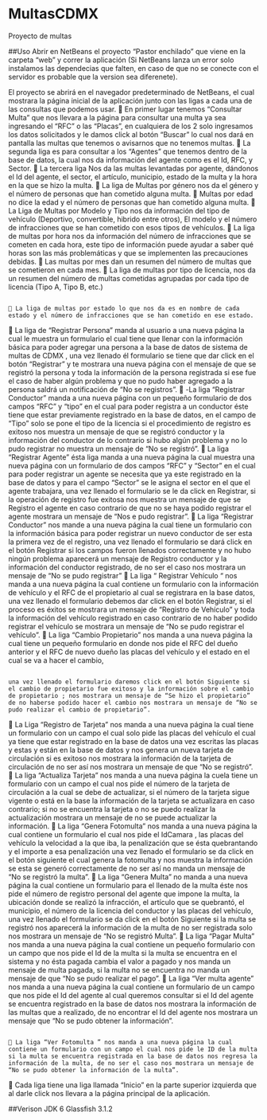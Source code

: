 # MultasCDMX
Proyecto de multas

##Uso
Abrir en NetBeans el proyecto “Pastor enchilado” que viene en la carpeta “web” y correr la aplicación (Si NetBeans lanza un error solo instalamos las dependecias que falten, en caso de que no se conecte con el servidor es probable que la version sea diferenete).


 El proyecto se abrirá en el navegador predeterminado de NetBeans, el cual mostrara la página inicial de la aplicación junto con las ligas a cada una de las consultas que podemos usar.
 En primer lugar tenemos “Consultar Multa” que nos llevara a la página para consultar una multa ya sea ingresando el “RFC” o las “Placas”, en cualquiera de los 2 solo ingresamos los datos solicitados y le damos click al botón “Buscar” lo cual nos dará en pantalla las multas que tenemos o avisarnos que no tenemos multas.
 La segunda liga es para consultar a los “Agentes” que tenemos dentro de la base de datos, la cual nos da información del agente como es el Id, RFC, y Sector.
 La tercera liga Nos da las multas levantadas por agente, dándonos el Id del agente, el sector, el artículo, municipio, estado de la multa y la hora en la que se hizo la multa.
 La liga de Multas por género nos da el género y el número de personas que han cometido alguna multa.
 Multas por edad no dice la edad y el número de personas que han cometido alguna multa.
 La Liga de Multas por Modelo y Tipo nos da información del tipo de vehículo (Deportivo, convertible, hibrido entre otros), El modelo y el número de infracciones que se han cometido con esos tipos de vehículos.
 La liga de multas por hora nos da información del número de infracciones que se cometen en cada hora, este tipo de información puede ayudar a saber qué horas son las más problemáticas y que se implementen las precauciones debidas.
 Las multas por mes dan un resumen del número de multas que se cometieron en cada mes.
 La liga de multas por tipo de licencia, nos da un resumen del número de multas cometidas agrupadas por cada tipo de licencia (Tipo A, Tipo B, etc.)
                                                                                                                                                                                                                                                                                                                                                                                          
                                                                                                                                 La liga de multas por estado lo que nos da es en nombre de cada estado y el número de infracciones que se han cometido en ese estado.
 La liga de “Registrar Persona” manda al usuario a una nueva página la cual le muestra un formulario el cual tiene que llenar con la información básica para poder agregar una persona a la base de datos de sistema de multas de CDMX , una vez llenado él formulario se tiene que dar click en el botón “Registrar” y te mostrara una nueva página con el mensaje de que se registró la persona y toda la información de la persona registrada si ese fue el caso de haber algún problema y que no pudo haber agregado a la persona saldrá un notificación de “No se registros”.
 -La liga “Registrar Conductor” manda a una nueva página con un pequeño formulario de dos campos “RFC” y “tipo” en el cual para poder registra a un conductor éste tiene que estar previamente registrado en la base de datos, en el campo de “Tipo” solo se pone el tipo de la licencia si el procedimiento de registro es exitoso nos muestra un mensaje de que se registró conductor y la información del conductor de lo contrario si hubo algún problema y no lo pudo registrar no muestra un mensaje de “No se registró”.
 La liga “Registrar Agente” ésta liga manda a una nueva página la cual muestra una nueva página con un formulario de dos campos “RFC” y “Sector” en el cual para poder registrar un agente se necesita que ya este registrado en la base de datos y para el campo “Sector” se le asigna el sector en el que el agente trabajara, una vez llenado el formulario se le da click en Registrar, si la operación de registro fue exitosa nos muestra un mensaje de que se Registro el agente en caso contrario de que no se haya podido registrar el agente mostrara un mensaje de “Nos e pudo registrar”.
 La liga “Registrar Conductor” nos mande a una nueva página la cual tiene un formulario con la información básica para poder registrar un nuevo conductor de ser esta la primera vez de el registro, una vez llenado el formulario se dará click en el botón Registrar si los campos fueron llenados correctamente y no hubo ningún problema aparecerá un mensaje de Registro conductor y la información del conductor registrado, de no ser el caso nos mostrara un mensaje de “No se pudo registrar”
 La liga “ Registrar Vehículo “ nos manda a una nueva página la cual contiene un formulario con la información de vehículo y el RFC de el propietario al cual se registrara en la base datos, una vez llenado el formulario debemos dar click en el botón Registrar, si el proceso es éxitos se mostrara un mensaje de “Registro de Vehículo” y toda la información del vehículo registrado en caso contrario de no haber podido registrar el vehículo se mostrara un mensaje de “No se pudo registrar el vehículo”.
 La liga “Cambio Propietario” nos manda a una nueva página la cual tiene un pequeño formulario en donde nos pide el RFC del dueño anterior y el RFC de nuevo dueño las placas del vehículo y el estado en el cual se va a hacer el cambio,
                                                                                                                                                                                                                                                                                                                                                                                          
                                                                                                                                una vez llenado el formulario daremos click en el botón Siguiente si el cambio de propietario fue exitoso y la información sobre el cambio de propietario ; nos mostrara un mensaje de “Se hizo el propietario” de no haberse podido hacer el cambio nos mostrara un mensaje de “No se pudo realizar el cambio de propietario”.
 La Liga “Registro de Tarjeta” nos manda a una nueva página la cual tiene un formulario con un campo el cual solo pide las placas del vehículo el cual ya tiene que estar registrado en la base de datos una vez escritas las placas y estas y están en la base de datos y nos genera un nueva tarjeta de circulación si es exitoso nos mostrara la información de la tarjeta de circulación de no ser así nos mostrara un mensaje de que “No se registró”.
 La liga “Actualiza Tarjeta” nos manda a una nueva página la cuela tiene un formulario con un campo el cual nos pide el número de la tarjeta de circulación a la cual se debe de actualizar, si el número de la tarjeta sigue vigente o está en la base la información de la tarjeta se actualizara en caso contrario; si no se encuentra la tarjeta o no se puedo realizar la actualización mostrara un mensaje de no se puede actualizar la información.
 La liga “Genera Fotomulta” nos manda a una nueva página la cual contiene un formulario el cual nos pide el IdCamara , las placas del vehículo la velocidad a la que iba, la penalización que se ésta quebrantando y el importe a esa penalización una vez llenado el formulario se da click en el botón siguiente el cual genera la fotomulta y nos muestra la información se esta se generó correctamente de no ser así no manda un mensaje de “No se registró la multa”.
 La liga “Genera Multa” no manda a una nueva página la cual contiene un formulario para el llenado de la multa éste nos pide el número de registro personal del agente que impone la multa, la ubicación donde se realizó la infracción, el artículo que se quebrantó, el municipio, el número de la licencia del conductor y las placas del vehículo, una vez llenado el formulario se da click en el botón Siguiente si la multa se registró nos aparecerá la información de la multa de no ser registrada solo nos mostrara un mensaje de “No se registró Multa”.
 La liga “Pagar Multa” nos manda a una nueva página la cual contiene un pequeño formulario con un campo que nos pide el Id de la multa si la multa se encuentra en el sistema y no ésta pagada cambia el valor a pagado y nos manda un mensaje de multa pagada, si la multa no se encuentra no manda un mensaje de que “No se pudo realizar el pago”.
 La liga “Ver multa agente” nos manda a una nueva página la cual contiene un formulario de un campo que nos pide el Id del agente al cual queremos consultar si el Id del agente se encuentra registrado en la base de datos nos mostrara la información de las multas que a realizado, de no encontrar el Id del agente nos mostrara un mensaje que “No se pudo obtener la información”.
                                                                                                                                                                                                                                                                                                                                                                                          
                                                                                                                                 La liga “Ver Fotomulta ” nos manda a una nueva página la cual contiene un formulario con un campo el cual nos pide le ID de la multa si la multa se encuentra registrada en la base de datos nos regresa la información de la multa, de no ser el caso nos mostrara un mensaje de “No se pudo obtener la información de la multa”.
 Cada liga tiene una liga llamada “Inicio” en la parte superior izquierda que al darle click nos llevara a la página principal de la aplicación.
                                                                               





##Verison
JDK 6
Glassfish 3.1.2




